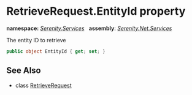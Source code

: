 # RetrieveRequest.EntityId property
**namespace:** *[Serenity.Services](../../README.md#serenity.services-namespace)*   **assembly**: *[Serenity.Net.Services](../../README.md)*

The entity ID to retrieve

```csharp
public object EntityId { get; set; }
```

## See Also

* class [RetrieveRequest](../RetrieveRequest.md)